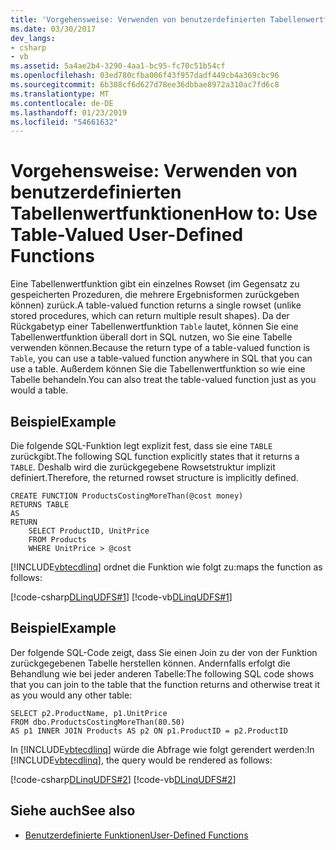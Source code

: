 ```yaml
---
title: 'Vorgehensweise: Verwenden von benutzerdefinierten Tabellenwertfunktionen'
ms.date: 03/30/2017
dev_langs:
- csharp
- vb
ms.assetid: 5a4ae2b4-3290-4aa1-bc95-fc70c51b54cf
ms.openlocfilehash: 03ed780cfba006f43f957dadf449cb4a369cbc96
ms.sourcegitcommit: 6b308cf6d627d78ee36dbbae8972a310ac7fd6c8
ms.translationtype: MT
ms.contentlocale: de-DE
ms.lasthandoff: 01/23/2019
ms.locfileid: "54661632"
---
```

# <a name="how-to-use-table-valued-user-defined-functions"></a><span data-ttu-id="41321-102">Vorgehensweise: Verwenden von benutzerdefinierten Tabellenwertfunktionen</span><span class="sxs-lookup"><span data-stu-id="41321-102">How to: Use Table-Valued User-Defined Functions</span></span>
<span data-ttu-id="41321-103">Eine Tabellenwertfunktion gibt ein einzelnes Rowset (im Gegensatz zu gespeicherten Prozeduren, die mehrere Ergebnisformen zurückgeben können) zurück.</span><span class="sxs-lookup"><span data-stu-id="41321-103">A table-valued function returns a single rowset (unlike stored procedures, which can return multiple result shapes).</span></span> <span data-ttu-id="41321-104">Da der Rückgabetyp einer Tabellenwertfunktion `Table` lautet, können Sie eine Tabellenwertfunktion überall dort in SQL nutzen, wo Sie eine Tabelle verwenden können.</span><span class="sxs-lookup"><span data-stu-id="41321-104">Because the return type of a table-valued function is `Table`, you can use a table-valued function anywhere in SQL that you can use a table.</span></span> <span data-ttu-id="41321-105">Außerdem können Sie die Tabellenwertfunktion so wie eine Tabelle behandeln.</span><span class="sxs-lookup"><span data-stu-id="41321-105">You can also treat the table-valued function just as you would a table.</span></span>  
  
## <a name="example"></a><span data-ttu-id="41321-106">Beispiel</span><span class="sxs-lookup"><span data-stu-id="41321-106">Example</span></span>  
 <span data-ttu-id="41321-107">Die folgende SQL-Funktion legt explizit fest, dass sie eine `TABLE` zurückgibt.</span><span class="sxs-lookup"><span data-stu-id="41321-107">The following SQL function explicitly states that it returns a `TABLE`.</span></span> <span data-ttu-id="41321-108">Deshalb wird die zurückgegebene Rowsetstruktur implizit definiert.</span><span class="sxs-lookup"><span data-stu-id="41321-108">Therefore, the returned rowset structure is implicitly defined.</span></span>  
  
```  
CREATE FUNCTION ProductsCostingMoreThan(@cost money)  
RETURNS TABLE  
AS  
RETURN  
    SELECT ProductID, UnitPrice  
    FROM Products  
    WHERE UnitPrice > @cost  
```  
  
 [!INCLUDE[vbtecdlinq](../../../../../../includes/vbtecdlinq-md.md)] <span data-ttu-id="41321-109">ordnet die Funktion wie folgt zu:</span><span class="sxs-lookup"><span data-stu-id="41321-109">maps the function as follows:</span></span>  
  
 [!code-csharp[DLinqUDFS#1](../../../../../../samples/snippets/csharp/VS_Snippets_Data/DLinqUDFS/cs/northwind-tfunc.cs#1)]
 [!code-vb[DLinqUDFS#1](../../../../../../samples/snippets/visualbasic/VS_Snippets_Data/DLinqUDFS/vb/northwind-tfunc.vb#1)]  
  
## <a name="example"></a><span data-ttu-id="41321-110">Beispiel</span><span class="sxs-lookup"><span data-stu-id="41321-110">Example</span></span>  
 <span data-ttu-id="41321-111">Der folgende SQL-Code zeigt, dass Sie einen Join zu der von der Funktion zurückgegebenen Tabelle herstellen können. Andernfalls erfolgt die Behandlung wie bei jeder anderen Tabelle:</span><span class="sxs-lookup"><span data-stu-id="41321-111">The following SQL code shows that you can join to the table that the function returns and otherwise treat it as you would any other table:</span></span>  
  
```  
SELECT p2.ProductName, p1.UnitPrice  
FROM dbo.ProductsCostingMoreThan(80.50)  
AS p1 INNER JOIN Products AS p2 ON p1.ProductID = p2.ProductID  
```  
  
 <span data-ttu-id="41321-112">In [!INCLUDE[vbtecdlinq](../../../../../../includes/vbtecdlinq-md.md)] würde die Abfrage wie folgt gerendert werden:</span><span class="sxs-lookup"><span data-stu-id="41321-112">In [!INCLUDE[vbtecdlinq](../../../../../../includes/vbtecdlinq-md.md)], the query would be rendered as follows:</span></span>  
  
 [!code-csharp[DLinqUDFS#2](../../../../../../samples/snippets/csharp/VS_Snippets_Data/DLinqUDFS/cs/Program.cs#2)]
 [!code-vb[DLinqUDFS#2](../../../../../../samples/snippets/visualbasic/VS_Snippets_Data/DLinqUDFS/vb/Module1.vb#2)]  
  
## <a name="see-also"></a><span data-ttu-id="41321-113">Siehe auch</span><span class="sxs-lookup"><span data-stu-id="41321-113">See also</span></span>
- [<span data-ttu-id="41321-114">Benutzerdefinierte Funktionen</span><span class="sxs-lookup"><span data-stu-id="41321-114">User-Defined Functions</span></span>](../../../../../../docs/framework/data/adonet/sql/linq/user-defined-functions.md)
